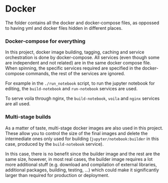 # Docker

The folder contains all the docker and docker-compose files,
as oppossed to having yml and docker files hidden in different places.

### Docker-compose for everything

In this project, docker image building, tagging, caching and service orchestration is done by
docker-compose.
All services (even though some are independent and not related) are in the same docker compose file.
When spinning, the specific services required are specified in the docker-compose commands, the
rest of the services are ignored.

For example in the `./run_notebook` script, to run the jupyter notebook for editing,
the `build-notebook` and `run-notebook`
services are used.

To serve voila through nginx, the `build-notebook`, `voila` and `nginx` services are all used.

### Multi-stage builds

As a matter of taste, multi-stage docker images are also used in this project.
These allow you to control the size of the final images and delete the
intermediate ones only used for building (`jupyter/notebook:builder` in this case, produced
by the `build-notebook` service).

In this case, there is no benefit since the builder image and the rest are the same size,
however, in most real cases, the builder image requires a lot more additional stuff
(e.g. download and compilation of external libraries, additional packages, building, testing, ...)
which could make it significantly larger than required for production or deployment.
